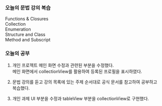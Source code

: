 ### 오늘의 문법 강의 복습

Functions & Closures<br>
Collection<br>
Enumeration<br>
Structure and Class<br>
Method and Subscript<br>

### 오늘의 공부

1. 개인 프로젝트 메인 화면 수정과 관련된 부분을 수정했다.<br>
메인 화면에서 collectionView를 활용하여 등록된 프로필을 표시하였다.

2. 문법 강의를 듣고 강의 목록에 있는 주제 순서대로 공식 문서를 참고하여 공부하고 복습했다.<br>

3. 개인 과제 UI 부분을 수정과 tableView 부분을 collectionView로 구현했다.<br>





